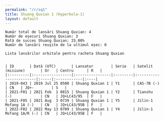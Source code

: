 ```yaml
---
permalink: "/r/sq1"
title: Shuang Quxian 1 (Hyperbola-1)
layout: default
---
```


    Număr total de lansări Shuang Quxian: 4
    Număr de eșecuri Shuang Quxian: 3
    Rată de succes Shuang Quxian: 25.00%
    Număr de lansări reușite de la ultimul eșec: 0
    
    Lista lansărilor orbitale pentru racheta Shuang Quxian
    
    
    | ID       | Dată (UTC)       | Lansator        | Serie   | Satelit (misiune)       | Or   | Centru      | R   |
    |:---------|:-----------------|:----------------|:--------|:------------------------|:-----|:------------|:----|
    | 2019-043 | 2019 Jul 25 0500 | Shuang Quxian 1 | Y1      | CAS-7B (-)              | CN   | JQ+-        | S   |
    | 2021-F01 | 2021 Feb  1 0815 | Shuang Quxian 1 | Y2      | Tianshu (-)             | CN   | JQ+LC43/95  | F   |
    | 2021-F05 | 2021 Aug  3 0739 | Shuang Quxian 1 | Y5      | Jilin-1 Mofang 1A (-)   | CN   | JQ+LC43/95B | F   |
    | 2022-F02 | 2022 May 13 0709 | Shuang Quxian 1 | Y4      | Jilin-1 Mofang 1A/R (-) | CN   | JQ+LC43/95B | F   |

